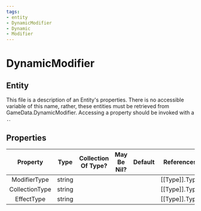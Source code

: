 ```yaml
---
tags:
- entity
- DynamicModifier
- Dynamic
- Modifier
---
```

# DynamicModifier
## Entity
This file is a description of an Entity's properties. There is no accessible variable of this name, rather, these entities must be retrieved from GameData.DynamicModifier. Accessing a property should be invoked with a `.`.
## Properties
|	Property	|	Type	|	Collection Of Type?	|	May Be Nil?	|	Default	|	References	|	Key	|	Notes	|
|	:-:	|	:-:	|	:-:	|	:-:	|	:-:	|	:-:	|	:-:	|	-:	|
|	ModifierType	|	string	|		|		|		|	[[Type]].Type	|	✓	|	|
|	CollectionType	|	string	|		|		|		|	[[Type]].Type	|		|	|
|	EffectType	|	string	|		|		|		|	[[Type]].Type	|		|	|
